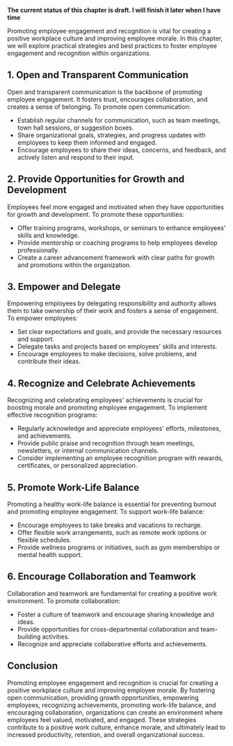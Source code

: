 **The current status of this chapter is draft. I will finish it later when I have time**

Promoting employee engagement and recognition is vital for creating a positive workplace culture and improving employee morale. In this chapter, we will explore practical strategies and best practices to foster employee engagement and recognition within organizations.

**1. Open and Transparent Communication**
-----------------------------------------

Open and transparent communication is the backbone of promoting employee engagement. It fosters trust, encourages collaboration, and creates a sense of belonging. To promote open communication:

* Establish regular channels for communication, such as team meetings, town hall sessions, or suggestion boxes.
* Share organizational goals, strategies, and progress updates with employees to keep them informed and engaged.
* Encourage employees to share their ideas, concerns, and feedback, and actively listen and respond to their input.

**2. Provide Opportunities for Growth and Development**
-------------------------------------------------------

Employees feel more engaged and motivated when they have opportunities for growth and development. To promote these opportunities:

* Offer training programs, workshops, or seminars to enhance employees' skills and knowledge.
* Provide mentorship or coaching programs to help employees develop professionally.
* Create a career advancement framework with clear paths for growth and promotions within the organization.

**3. Empower and Delegate**
---------------------------

Empowering employees by delegating responsibility and authority allows them to take ownership of their work and fosters a sense of engagement. To empower employees:

* Set clear expectations and goals, and provide the necessary resources and support.
* Delegate tasks and projects based on employees' skills and interests.
* Encourage employees to make decisions, solve problems, and contribute their ideas.

**4. Recognize and Celebrate Achievements**
-------------------------------------------

Recognizing and celebrating employees' achievements is crucial for boosting morale and promoting employee engagement. To implement effective recognition programs:

* Regularly acknowledge and appreciate employees' efforts, milestones, and achievements.
* Provide public praise and recognition through team meetings, newsletters, or internal communication channels.
* Consider implementing an employee recognition program with rewards, certificates, or personalized appreciation.

**5. Promote Work-Life Balance**
--------------------------------

Promoting a healthy work-life balance is essential for preventing burnout and promoting employee engagement. To support work-life balance:

* Encourage employees to take breaks and vacations to recharge.
* Offer flexible work arrangements, such as remote work options or flexible schedules.
* Provide wellness programs or initiatives, such as gym memberships or mental health support.

**6. Encourage Collaboration and Teamwork**
-------------------------------------------

Collaboration and teamwork are fundamental for creating a positive work environment. To promote collaboration:

* Foster a culture of teamwork and encourage sharing knowledge and ideas.
* Provide opportunities for cross-departmental collaboration and team-building activities.
* Recognize and appreciate collaborative efforts and achievements.

**Conclusion**
--------------

Promoting employee engagement and recognition is crucial for creating a positive workplace culture and improving employee morale. By fostering open communication, providing growth opportunities, empowering employees, recognizing achievements, promoting work-life balance, and encouraging collaboration, organizations can create an environment where employees feel valued, motivated, and engaged. These strategies contribute to a positive work culture, enhance morale, and ultimately lead to increased productivity, retention, and overall organizational success.
